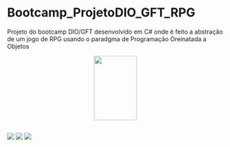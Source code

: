 # Bootcamp_ProjetoDIO_GFT_RPG
 Projeto do bootcamp DIO/GFT desenvolvido em C# onde é feito a abstração de um jogo de RPG usando o paradgma de Programação Oreinatada a Objetos


<div align="center">
  <a href="https://github.com/RamonPPessoa">
  

    
  <img height ="150" width="100" src = "https://cdn.jsdelivr.net/gh/devicons/devicon/icons/csharp/csharp-original.svg" />
 


  </div>
    </div>
   
  ##
  

 <a href="" target="_blank"><img src="https://img.shields.io/badge/Discord-7289DA?style=for-the-badge&logo=discord&logoColor=white" target="_blank"></a> 
  <a href = "mailto:pessoapalheta.ramon@gmail.com"><img src="https://img.shields.io/badge/-Gmail-%23333?style=for-the-badge&logo=gmail&logoColor=white" target="_blank"></a>
  <a href="https://www.linkedin.com/in/ramon-palheta-pessoa-de-souza-715503159/" target="_blank"><img src="https://img.shields.io/badge/-LinkedIn-%230077B5?style=for-the-badge&logo=linkedin&logoColor=white" target="_blank"></a> 
 
